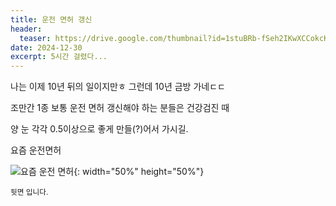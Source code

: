 ```yaml
---
title: 운전 면허 갱신
header:
  teaser: https://drive.google.com/thumbnail?id=1stuBRb-fSeh2IKwXCCokcKwRxzLDpNot&sz=w1000
date: 2024-12-30
excerpt: 5시간 걸렸다...
---
```


나는 이제 10년 뒤의 일이지만ㅎ 그런데 10년 금방 가네ㄷㄷ

조만간 1종 보통 운전 면허 갱신해야 하는 분들은 건강검진 때

양 눈 각각 0.5이상으로 좋게 만들(?)어서 가시길.

요즘 운전면허

![요즘 운전 면허](https://drive.google.com/thumbnail?id=1sGLDYkqv33JfuLurGdPp098pabLb6chI&sz=w1000){: width="50%" height="50%"}

<sub>뒷면 입니다.</sub>